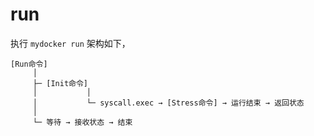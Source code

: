 # run

执行 `mydocker run` 架构如下，
```text
[Run命令] 
     │
     ├─ [Init命令] 
     │           │
     │           └─ syscall.exec → [Stress命令] → 运行结束 → 返回状态
     │
     └─ 等待 → 接收状态 → 结束
```


